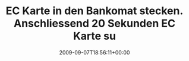 ---
retweeted: false
source: <a href="http://twitter.com" rel="nofollow">Twitter Web Client</a>
entities:
  hashtags: []
  symbols: []
  user_mentions: []
  urls: []
display_text_range:
- '0'
- '130'
favorite_count: '5'
id_str: '3823712954'
truncated: false
retweet_count: '0'
id: '3823712954'
created_at: Mon Sep 07 18:56:11 +0000 2009
favorited: false
full_text: EC Karte in den Bankomat stecken. Anschliessend 20 Sekunden EC Karte suchen.
  Das Leben ist spannender, so ohne Kurzzeitgedächtnis.
lang: de
tags:
- pesos/twitter
date: '2009-09-07T18:56:11+00:00'
src: https://twitter.com/bascht/status/3823712954
original_url: https://twitter.com/bascht/status/3823712954
type: twitter_tweet
text: EC Karte in den Bankomat stecken. Anschliessend 20 Sekunden EC Karte suchen.
  Das Leben ist spannender, so ohne Kurzzeitgedächtnis.
title: EC Karte in den Bankomat stecken. Anschliessend 20 Sekunden EC Karte su

---